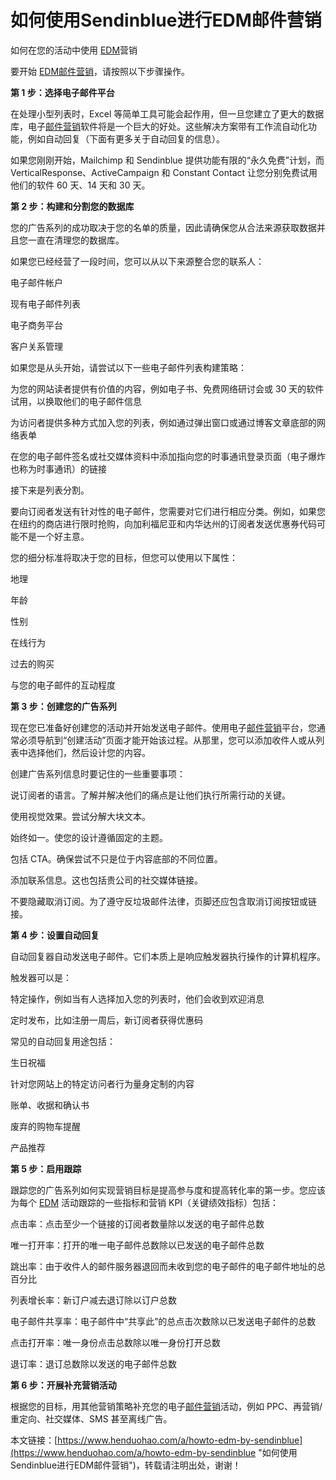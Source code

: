# 如何使用Sendinblue进行EDM邮件营销
如何在您的活动中使用 [EDM](https://www.henduohao.com/tag/edm "EDM 是 Email Direct Marketing 的缩写，即电子邮件营销，简称为邮件营销。")营销

要开始 [EDM](https://www.henduohao.com/tag/edm "EDM 是 Email Direct Marketing 的缩写，即电子邮件营销，简称为邮件营销。")[邮件营销](https://www.henduohao.com/tag/email-marketing "EDM营销（Email Direct Marketing）也即：Email营销、电子邮件营销。EDM有多种用途，可以发送电子广告、产品信息、销售信息、市场调查、市场推广活动信息等。")，请按照以下步骤操作。




**第 1 步：选择电子邮件平台**

在处理小型列表时，Excel 等简单工具可能会起作用，但一旦您建立了更大的数据库，电子[邮件营销](https://www.henduohao.com/tag/email-marketing "EDM营销（Email Direct Marketing）也即：Email营销、电子邮件营销。EDM有多种用途，可以发送电子广告、产品信息、销售信息、市场调查、市场推广活动信息等。")软件将是一个巨大的好处。这些解决方案带有工作流自动化功能，例如自动回复（下面有更多关于自动回复的信息）。

如果您刚刚开始，Mailchimp 和 Sendinblue 提供功能有限的“永久免费”计划，而 VerticalResponse、ActiveCampaign 和 Constant Contact 让您分别免费试用他们的软件 60 天、14 天和 30 天。




**第 2 步：构建和分割您的数据库**

您的广告系列的成功取决于您的名单的质量，因此请确保您从合法来源获取数据并且您一直在清理您的数据库。

如果您已经经营了一段时间，您可以从以下来源整合您的联系人：

电子邮件帐户

现有电子邮件列表

电子商务平台

客户关系管理

如果您是从头开始，请尝试以下一些电子邮件列表构建策略：

为您的网站读者提供有价值的内容，例如电子书、免费网络研讨会或 30 天的软件试用，以换取他们的电子邮件信息

为访问者提供多种方式加入您的列表，例如通过弹出窗口或通过博客文章底部的网络表单

在您的电子邮件签名或社交媒体资料中添加指向您的时事通讯登录页面（电子爆炸也称为时事通讯）的链接

接下来是列表分割。

要向订阅者发送有针对性的电子邮件，您需要对它们进行相应分类。例如，如果您在纽约的商店进行限时抢购，向加利福尼亚和内华达州的订阅者发送优惠券代码可能不是一个好主意。

您的细分标准将取决于您的目标，但您可以使用以下属性：

地理

年龄

性别

在线行为

过去的购买

与您的电子邮件的互动程度




**第 3 步：创建您的广告系列**

现在您已准备好创建您的活动并开始发送电子邮件。使用电子[邮件营销](https://www.henduohao.com/tag/email-marketing "EDM营销（Email Direct Marketing）也即：Email营销、电子邮件营销。EDM有多种用途，可以发送电子广告、产品信息、销售信息、市场调查、市场推广活动信息等。")平台，您通常必须导航到“创建活动”页面才能开始该过程。从那里，您可以添加收件人或从列表中选择他们，然后设计您的内容。

创建广告系列信息时要记住的一些重要事项：

说订阅者的语言。了解并解决他们的痛点是让他们执行所需行动的关键。

使用视觉效果。尝试分解大块文本。

始终如一。使您的设计遵循固定的主题。

包括 CTA。确保尝试不只是位于内容底部的不同位置。

添加联系信息。这也包括贵公司的社交媒体链接。

不要隐藏取消订阅。为了遵守反垃圾邮件法律，页脚还应包含取消订阅按钮或链接。




**第 4 步：设置自动回复**

自动回复器自动发送电子邮件。它们本质上是响应触发器执行操作的计算机程序。

触发器可以是：

特定操作，例如当有人选择加入您的列表时，他们会收到欢迎消息

定时发布，比如注册一周后，新订阅者获得优惠码

常见的自动回复用途包括：

生日祝福

针对您网站上的特定访问者行为量身定制的内容

账单、收据和确认书

废弃的购物车提醒

产品推荐




**第 5 步：启用跟踪**

跟踪您的广告系列如何实现营销目标是提高参与度和提高转化率的第一步。您应该为每个 [EDM](https://www.henduohao.com/tag/edm "EDM 是 Email Direct Marketing 的缩写，即电子邮件营销，简称为邮件营销。") 活动跟踪的一些指标和营销 KPI（关键绩效指标）包括：

点击率：点击至少一个链接的订阅者数量除以发送的电子邮件总数

唯一打开率：打开的唯一电子邮件总数除以已发送的电子邮件总数

跳出率：由于收件人的邮件服务器退回而未收到您的电子邮件的电子邮件地址的总百分比

列表增长率：新订户减去退订除以订户总数

电子邮件共享率：电子邮件中“共享此”的总点击次数除以已发送电子邮件的总数

点击打开率：唯一身份点击总数除以唯一身份打开总数

退订率：退订总数除以发送的电子邮件总数




**第 6 步：开展补充营销活动**

根据您的目标，用其他营销策略补充您的电子[邮件营销](https://www.henduohao.com/tag/email-marketing "EDM营销（Email Direct Marketing）也即：Email营销、电子邮件营销。EDM有多种用途，可以发送电子广告、产品信息、销售信息、市场调查、市场推广活动信息等。")活动，例如 PPC、再营销/重定向、社交媒体、SMS 甚至离线广告。

本文链接：[https://www.henduohao.com/a/howto-edm-by-sendinblue](https://www.henduohao.com/a/howto-edm-by-sendinblue "如何使用Sendinblue进行EDM邮件营销")，转载请注明出处，谢谢！